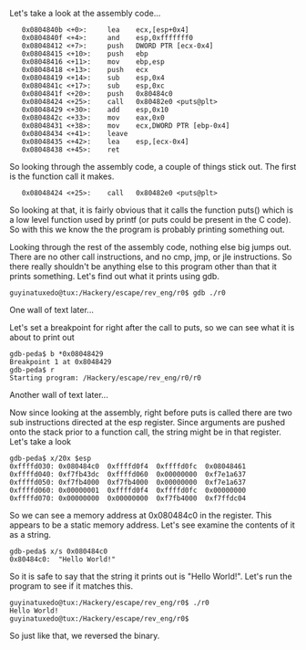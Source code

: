 Let's take a look at the assembly code...

```
   0x0804840b <+0>:     lea    ecx,[esp+0x4]
   0x0804840f <+4>:     and    esp,0xfffffff0
   0x08048412 <+7>:     push   DWORD PTR [ecx-0x4]
   0x08048415 <+10>:    push   ebp
   0x08048416 <+11>:    mov    ebp,esp
   0x08048418 <+13>:    push   ecx
   0x08048419 <+14>:    sub    esp,0x4
   0x0804841c <+17>:    sub    esp,0xc
   0x0804841f <+20>:    push   0x80484c0
   0x08048424 <+25>:    call   0x80482e0 <puts@plt>
   0x08048429 <+30>:    add    esp,0x10
   0x0804842c <+33>:    mov    eax,0x0
   0x08048431 <+38>:    mov    ecx,DWORD PTR [ebp-0x4]
   0x08048434 <+41>:    leave  
   0x08048435 <+42>:    lea    esp,[ecx-0x4]
   0x08048438 <+45>:    ret
```

So looking through the assembly code, a couple of things stick out. The first is the function call it makes.

```
   0x08048424 <+25>:    call   0x80482e0 <puts@plt>
```

So looking at that, it is fairly obvious that it calls the function puts() which is a low level function used by printf (or puts could be present in the C code). So with this we know the the program is probably printing something out.

Looking through the rest of the assembly code, nothing else big jumps out. There are no other call instructions, and no cmp, jmp, or jle instructions. So there really shouldn't be anything else to this program other than that it prints something. Let's find out what it prints using gdb.

```
guyinatuxedo@tux:/Hackery/escape/rev_eng/r0$ gdb ./r0
```

One wall of text later...

Let's set a breakpoint for right after the call to puts, so we can see what it is about to print out
```
gdb-peda$ b *0x08048429
Breakpoint 1 at 0x8048429
gdb-peda$ r
Starting program: /Hackery/escape/rev_eng/r0/r0 
```

Another wall of text later...

Now since looking at the assembly, right before puts is called there are two sub instructions directed at the esp register. Since arguments are pushed onto the stack prior to a function call, the string might be in that register. Let's take a look
```
gdb-peda$ x/20x $esp
0xffffd030:	0x080484c0	0xffffd0f4	0xffffd0fc	0x08048461
0xffffd040:	0xf7fb43dc	0xffffd060	0x00000000	0xf7e1a637
0xffffd050:	0xf7fb4000	0xf7fb4000	0x00000000	0xf7e1a637
0xffffd060:	0x00000001	0xffffd0f4	0xffffd0fc	0x00000000
0xffffd070:	0x00000000	0x00000000	0xf7fb4000	0xf7ffdc04
```

So we can see a memory address at 0x080484c0 in the register. This appears to be a static memory address. Let's see examine the contents of it as a string.

```
gdb-peda$ x/s 0x080484c0
0x80484c0:	"Hello World!"
```

So it is safe to say that the string it prints out is "Hello World!". Let's run the program to see if it matches this.

```
guyinatuxedo@tux:/Hackery/escape/rev_eng/r0$ ./r0
Hello World!
guyinatuxedo@tux:/Hackery/escape/rev_eng/r0$ 
```

So just like that, we reversed the binary.
 
